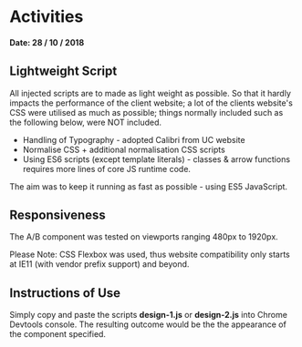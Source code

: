 # Activities

#### Date: 28 / 10 / 2018

## Lightweight Script
All injected scripts are to made as light weight as possible. So that it hardly impacts the performance of the client website;
a lot of the clients website's CSS were utilised as much as possible; things normally included such as the following below, were NOT included.

- Handling of Typography - adopted Calibri from UC website
- Normalise CSS + additional normalisation CSS scripts
- Using ES6 scripts (except template literals) - classes & arrow functions requires more lines of core JS runtime code.

The aim was to keep it running as fast as possible - using ES5 JavaScript.


## Responsiveness
The A/B component was tested on viewports ranging 480px to 1920px.

Please Note: CSS Flexbox was used, thus website compatibility only starts at IE11 (with vendor prefix support) and beyond.


## Instructions of Use
Simply copy and paste the scripts **design-1.js** or **design-2.js** into Chrome Devtools console. The resulting outcome would be the the appearance of the component specified.

